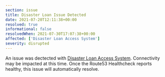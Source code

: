 ```yaml
---
section: issue
title: Disaster Loan Issue Detected
date: 2021-07-20T12:11:38+00:00
resolved: true
informational: false
resolvedWhen: 2021-07-30T17:07:38+00:00
affected: ['Disaster Loan Access System']
severity: disrupted
---
```

An issue was dectected with [Disaster Loan Access System](https://disasterloan.sba.gov).  Connectivity may be impacted at this time.  Once the Route53 Healthcheck reports healthy, this issue will automatically resolve.
